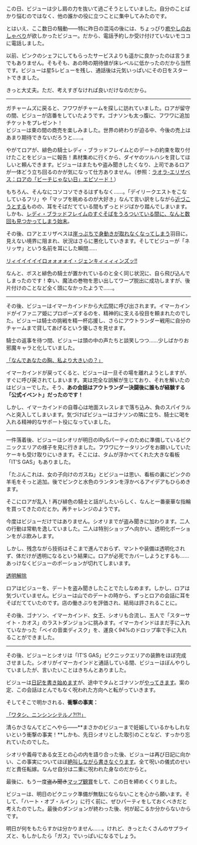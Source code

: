 <!-- title: 古石ビジュー -->
<!-- status: 内なる葛藤と予期せぬ出来事 -->

この日、ビジューは少し肩の力を抜いて過ごそうとしていました。自分のことばかり悩むのではなく、他の誰かの役に立つことに集中してみたのです。

とはいえ、ここ数日の騒動――特に昨日の混沌の後には、ちょっぴり[癒やしのおしゃべり](https://youtu.be/uMenK-yr3ss?t=420)が欲しかったビジュー。だから、電話予約しか受け付けていないモココに電話しました。

以前、ピンクのシェフにしてもらったサービスよりも遥かに良かったのは言うまでもありません。そもそも、あの時の期待値が床レベルに低かったのだから当然です。ビジューは星5レビューを残し、通話後は元気いっぱいにその日をスタートできました。

きっと大丈夫。ただ、考えすぎなければ良いだけなのだから。

---

ガチャームズに戻ると、フワワがチャームを探しに訪れていました。ロアが留守の間、ビジューが店番をしていたようです。ゴナソンも太っ腹に、フワワに追加チケットをプレゼント！  
ビジューは束の間の商売を楽しみました。世界の終わりが迫る中、今後の売上はあまり期待できないだろうと……。

やがてロアが、緋色の騎士レディ・ブラッドフレイムとのデートの約束を取り付けたことをビジューに報告！素材集めに行くから、ダイヤのツルハシを貸してほしいと頼んできます。ビジューはまたもや盗み聞きしたくなり、上司であるロアが一体どう立ち回るのかが気になって仕方ありません。（参照：[ラオラ-エリザベス：ロアの「ビーチじゃない日」エピソード！](#edge:raora-liz)）

もちろん、そんなにコソコソできるはずもなく……。「デイリークエストをこなしているフリ」や「マップを眺めるのが大好き」なんて言い訳をしながら[近づこうとする](https://youtu.be/uMenK-yr3ss?t=2122)ものの、耳をそばだてている間もずっとドジばかり踏んでしまいます。しかも、[レディ・ブラッドフレイムのすぐそばをうろついている間に、なんと数回も見つかってしまう始末](https://youtu.be/uMenK-yr3ss?t=2889)。

その後、ロアとエリザベスは[崖っぷちで身動きが取れなくなってしまう](https://youtu.be/uMenK-yr3ss?t=2958)羽目に。見えない境界に阻まれ、状況はさらに悪化していきます。そしてビジューが「ネリッサ」という名前を耳にした瞬間……

[リィイイイイイロォォォォイ・ジェンキィィィィンズッ!!](#embed:https://youtu.be/uMenK-yr3ss?t=3005)

なんと、ボスと緋色の騎士が置かれているのと全く同じ状況に、自ら飛び込んでしまったのです！幸い、魔法の巻物を思い出してワープ脱出に成功しますが、後片付けのことなど全く頭になかったようで……。

---

その後、ビジューはイマーカインドから大広間に呼び出されます。イマーカインドがイファニア姫にプロポーズするのを、精神的に支える役目を頼まれたのでした。ビジューは騎士の挑戦を精一杯応援し、さらにアウトランダー戦用に自分のチャームまで貸してあげるという優しさを見せます。

騎士の返事を待つ間、ビジューは頭の中の声たちと談笑しつつ……少しばかりお邪魔キャラと化していました。

[「なんであなたの胸、私より大きいの？」](#embed:https://youtu.be/uMenK-yr3ss?t=6576)

イマーカインドが戻ってくると、ビジューは一旦その場を離れようとしますが、すぐに呼び戻されてしまいます。実は完全な誤解が生じており、それを解いたのはビジューでした。そう、**あの会話はアウトランダー決闘後に誰もが経験する「公式イベント」だったのです！**

しかし、イマーカインドの自尊心は地面スレスレまで落ち込み、負のスパイラルへと突入してしまいます。気づけばビジューはゴナソンの隣に立ち、騎士に喝を入れる精神的なサポート役になっていました。

---

一件落着後、ビジューはシオリが明日のIRySパーティのために準備しているピクニックエリアの様子を見に行きました。フワワにケータリングをお願いしていたケーキも受け取りにいきます。そこには、タムが浮かべてくれた大きな看板「IT’S GAS」もありました。

「たぶんこれは、女の子向けのガスね」とビジューは思い、看板の裏にピンクの羊毛をそっと追加。後でピンクと水色のランタンを浮かべるアイデアもひらめきます。

そこにロアが乱入！再び緋色の騎士と話がしたいらしく、なんと一番豪華な指輪を買ってきたのだとか。再チャレンジのようです。

今度はビジューだけではありません。シオリまでが盗み聞きに加わります。二人の行動は常軌を逸していました。二人は特別ショップへ向かい、透明化ポーションをがぶ飲みします。

しかし、残念ながら技術はそこまで進んでおらず、マントや装備は透明化されず、体だけが透明になるという結果に。ロアが必死でカバーしようとするも……あっけなくビジューのポーションが切れてしまいます。

[透明解除](#embed:https://youtu.be/uMenK-yr3ss?t=10983)

ロアはビジューを、デートを盗み聞きしたことでたしなめます。しかし、ロアは気づいていません。ビジューは山でのデートの時から、ずっとロアの会話に耳をそばだてていたのです。店の働きぶりを評価され、結局は許されることに。

その後、ゴナソン、イマーカインド、女王、シオリも合流し、五人で「スターサイト・カオス」のラストダンジョンに挑みます。イマーカインドはまだ手に入れていなかった「ベイの音楽ディスク」を、運良く94%のドロップ率で手に入れることができました。

---

その後、ビジューとシオリは「IT’S GAS」ピクニックエリアの装飾をほぼ完成させました。シオリがイマーカインドと通話している間、ビジューはぼんやりしていましたが、言いたいことはきちんとありました。

ビジューは[日記を書き始めます](https://youtu.be/uMenK-yr3ss?t=14570)が、途中でタムとゴナソンが[やってきます](https://youtu.be/uMenK-yr3ss?t=15364)。案の定、この会話はとんでもなく呪われた方向へと転がっていきます。

そしてそこで明かされる、**衝撃の事実：**

[「ワタシ、ニンシンシテルノ?!?!」](#embed:https://youtu.be/uMenK-yr3ss?t=15785)

清らかさなんてどこへやら――**まさかのビジューまで妊娠しているかもしれないという衝撃の事実！**しかも、先日シオリとした取引のことなど、すっかり忘れていたのでした。

シオリや義母である女王との心の内を語り合った後、ビジューは再び日記に向かい、この事実についてほぼ[絶叫しながら書きなぐります](https://youtu.be/uMenK-yr3ss?t=16625)。全て呪いの儀式のせいだと責任転嫁。なんせ自分は二重に呪われた身なのだからと。

最後に、もう一度~~盗み聞き~~[マップ観賞](https://youtu.be/uMenK-yr3ss?t=17101)をして、この日を締めくくりました。

ビジューは、明日のピクニック準備が無駄にならないことを心から願います。そして、「ハート・オブ・ルイン」に行く前に、ぜひパーティをしておくべきだと考えたのでした。最後のダンジョンが終わった後、何が起こるか分からないからです。

明日が何をもたらすかは分かりません……。けれど、きっとたくさんのサプライズと、もしかしたら「ガス」でいっぱいになるでしょう。
